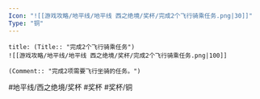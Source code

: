 ```yaml
---
Icon: "![[游戏攻略/地平线/地平线 西之绝境/奖杯/完成2个飞行骑乘任务.png|30]]"
Type: "铜"
---
```

```ad-common-bronze-trophy
title: (Title:: "完成2个飞行骑乘任务")
![[游戏攻略/地平线/地平线 西之绝境/奖杯/完成2个飞行骑乘任务.png|100]]

(Comment:: "完成2项需要飞行坐骑的任务。")
```

#地平线/西之绝境/奖杯 #奖杯 #奖杯/铜
